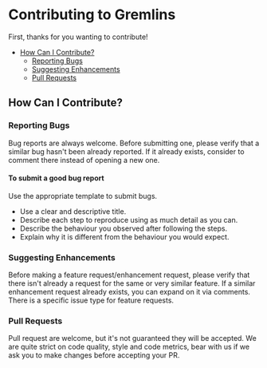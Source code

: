 # Contributing to Gremlins

First, thanks for you wanting to contribute!

- [How Can I Contribute?](#how-can-i-contribute)
    - [Reporting Bugs](#reporting-bugs)
    - [Suggesting Enhancements](#suggesting-enhancements)
    - [Pull Requests](#pull-requests)

## How Can I Contribute?

### Reporting Bugs

Bug reports are always welcome. Before submitting one, please verify that a similar bug hasn't been already reported. If
it already exists, consider to comment there instead of opening a new one.

#### To submit a good bug report

Use the appropriate template to submit bugs.

- Use a clear and descriptive title.
- Describe each step to reproduce using as much detail as you can.
- Describe the behaviour you observed after following the steps.
- Explain why it is different from the behaviour you would expect.

### Suggesting Enhancements

Before making a feature request/enhancement request, please verify that there isn't already a request for the same or
very similar feature. If a similar enhancement request already exists, you can expand on it via comments.
There is a specific issue type for feature requests.

### Pull Requests

Pull request are welcome, but it's not guaranteed they will be accepted. We are quite strict on code quality, style and
code metrics, bear with us if we ask you to make changes before accepting your PR.